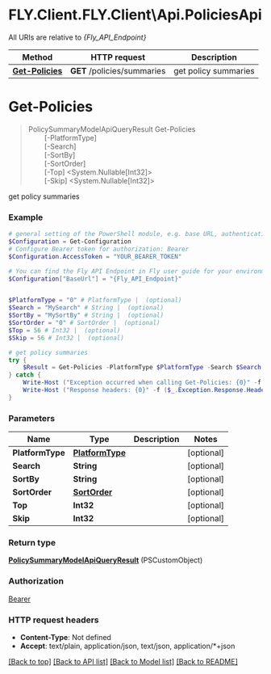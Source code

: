 # FLY.Client.FLY.Client\Api.PoliciesApi

All URIs are relative to *{Fly_API_Endpoint}*

Method | HTTP request | Description
------------- | ------------- | -------------
[**Get-Policies**](PoliciesApi.md#Get-Policies) | **GET** /policies/summaries | get policy summaries


<a name="Get-Policies"></a>
# **Get-Policies**
> PolicySummaryModelApiQueryResult Get-Policies<br>
> &nbsp;&nbsp;&nbsp;&nbsp;&nbsp;&nbsp;&nbsp;&nbsp;[-PlatformType] <PSCustomObject><br>
> &nbsp;&nbsp;&nbsp;&nbsp;&nbsp;&nbsp;&nbsp;&nbsp;[-Search] <String><br>
> &nbsp;&nbsp;&nbsp;&nbsp;&nbsp;&nbsp;&nbsp;&nbsp;[-SortBy] <String><br>
> &nbsp;&nbsp;&nbsp;&nbsp;&nbsp;&nbsp;&nbsp;&nbsp;[-SortOrder] <PSCustomObject><br>
> &nbsp;&nbsp;&nbsp;&nbsp;&nbsp;&nbsp;&nbsp;&nbsp;[-Top] <System.Nullable[Int32]><br>
> &nbsp;&nbsp;&nbsp;&nbsp;&nbsp;&nbsp;&nbsp;&nbsp;[-Skip] <System.Nullable[Int32]><br>

get policy summaries

### Example
```powershell
# general setting of the PowerShell module, e.g. base URL, authentication, etc
$Configuration = Get-Configuration
# Configure Bearer token for authorization: Bearer
$Configuration.AccessToken = "YOUR_BEARER_TOKEN"

# You can find the Fly API Endpoint in Fly user guide for your environment.
$Configuration["BaseUrl"] = "{Fly_API_Endpoint}"


$PlatformType = "0" # PlatformType |  (optional)
$Search = "MySearch" # String |  (optional)
$SortBy = "MySortBy" # String |  (optional)
$SortOrder = "0" # SortOrder |  (optional)
$Top = 56 # Int32 |  (optional)
$Skip = 56 # Int32 |  (optional)

# get policy summaries
try {
    $Result = Get-Policies -PlatformType $PlatformType -Search $Search -SortBy $SortBy -SortOrder $SortOrder -Top $Top -Skip $Skip
} catch {
    Write-Host ("Exception occurred when calling Get-Policies: {0}" -f ($_.ErrorDetails | ConvertFrom-Json))
    Write-Host ("Response headers: {0}" -f ($_.Exception.Response.Headers | ConvertTo-Json))
}
```

### Parameters

Name | Type | Description  | Notes
------------- | ------------- | ------------- | -------------
 **PlatformType** | [**PlatformType**](PlatformType.md)|  | [optional] 
 **Search** | **String**|  | [optional] 
 **SortBy** | **String**|  | [optional] 
 **SortOrder** | [**SortOrder**](SortOrder.md)|  | [optional] 
 **Top** | **Int32**|  | [optional] 
 **Skip** | **Int32**|  | [optional] 

### Return type

[**PolicySummaryModelApiQueryResult**](PolicySummaryModelApiQueryResult.md) (PSCustomObject)

### Authorization

[Bearer](../README.md#Bearer)

### HTTP request headers

 - **Content-Type**: Not defined
 - **Accept**: text/plain, application/json, text/json, application/*+json

[[Back to top]](#) [[Back to API list]](../README.md#documentation-for-api-endpoints) [[Back to Model list]](../README.md#documentation-for-models) [[Back to README]](../README.md)

